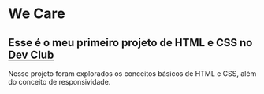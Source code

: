 <h1>We Care</h1>
<h2>Esse é o meu primeiro projeto de HTML e CSS no <a href="https://rodolfomori.com.br/devclub/" target="_blank">Dev Club</a></h2>
<p>Nesse projeto foram explorados os conceitos básicos de HTML e CSS, além do conceito de responsividade.</p>
